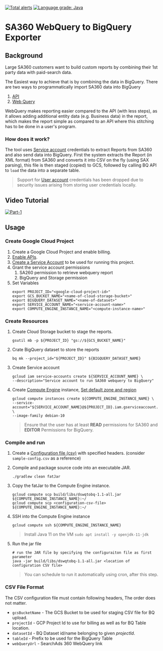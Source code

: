 [![Total alerts](https://img.shields.io/lgtm/alerts/g/google/sa360-webquery-bigquery.svg?logo=lgtm&logoWidth=18)](https://lgtm.com/projects/g/google/sa360-webquery-bigquery/alerts/) [![Language grade: Java](https://img.shields.io/lgtm/grade/java/g/google/sa360-webquery-bigquery.svg?logo=lgtm&logoWidth=18)](https://lgtm.com/projects/g/google/sa360-webquery-bigquery/context:java)

# SA360 WebQuery to BigQuery Exporter

## Background
Large SA360 customers want to build custom reports by combining their 1st party data with paid-search data.

The Easiest way to achieve that is by combining the data in BigQuery.
There are two ways to programmatically import SA360 data into BigQuery
1. [API](https://developers.google.com/search-ads/v2/how-tos/reporting)
2. [Web Query](https://support.google.com/searchads/answer/2870738?hl=en)

WebQuery makes reporting easier compared to the API (with less steps), as it allows adding additional entity data (e.g. Business data) in the report, which makes the report simple as compared to an API where this stitching has to be done in a user's program.

### How does it work?
The tool uses [Service account](https://cloud.google.com/iam/docs/service-accounts) credentials to extract Reports from SA360 and also send data into BigQuery.
First the system extracts the Report (in XML format) from SA360 and converts it into CSV on the fly (using SAX parsing), this file is then staged (copied) to GCS, followed by calling BQ API to `load` the data into a separate table.

> Support for [User account](https://cloud.google.com/docs/authentication/end-user) credentials has been dropped due to security issues arising from storing user credentials locally.

## Video Tutorial
 [![Part-1](https://img.youtube.com/vi/xEMe5CRy6BQ/0.jpg)](https://www.youtube.com/watch?v=xEMe5CRy6BQ)

## Usage

### Create Google Cloud Project
1.  Create a Google Cloud Project and enable billing.
1.  [Enable APIs](https://console.cloud.google.com/flows/enableapi?apiid=doubleclicksearch,bigquery.googleapis.com,storage.googleapis.com).
1.  [Create a Service Account](https://cloud.google.com/iam/docs/creating-managing-service-accounts#creating) to be used for running this project.
1.  Grant the service account permissions
    1. SA260 permission to retrieve webquery report
    1. BigQuery and Storage permission
1.  Set Variables
    ```shell
    export PROJECT_ID="<google-cloud-project-id>"
    export GCS_BUCKET_NAME="<name-of-cloud-storage-bucket>"
    export BIGQUERY_DATASET_NAME="<name-of-dataset>"
    export SERVICE_ACCOUNT_NAME="<service-account-name>"
    export COMPUTE_ENGINE_INSTANCE_NAME="<compute-instance-name>"    
    ```

### Create Resources
1.  Create Cloud Storage bucket to stage the reports.
      ```shell      
      gsutil mb -p ${PROJECT_ID} "gs://${GCS_BUCKET_NAME}" 
      ```

1.  Crate BigQuery dataset to store the reports
    ```shell
    bq mk --project_id="${PROJECT_ID}" ${BIGQUERY_DATASET_NAME}
    ```

1.  Create Service account
    ```shell
    gcloud iam service-accounts create ${SERVICE_ACCOUNT_NAME} \
    --description="Service account to run SA360 webquery to BigQuery"    
    ```

1.  Create [Compute Engine](https://cloud.google.com/compute) instance, [Set default zone and region](https://cloud.google.com/compute/docs/instances/create-start-instance#before-you-begin)
    ```shell
    gcloud compute instances create ${COMPUTE_ENGINE_INSTANCE_NAME} \
    --service-account="${SERVICE_ACCOUNT_NAME}@${PROJECT_ID}.iam.gserviceaccount.com" \
    --image-family debian-10
    ```
    
    > Ensure that the user has at least **READ** permissions for SA360 and **EDITOR** Permissions for BigQuery.

### Compile and run
1.  Create a [Configuration file (csv)](#csv-file-format) with specified headers. (consider `sample-config.csv` as a reference)

1.  Compile and package source code into an executable JAR. 
    ```shell
    ./gradlew clean fatJar
    ```
1.  Copy the fatJar to the Compute Engine instance.
    ```shell
    gcloud compute scp build/libs/dswqtobq-1.1-all.jar ${COMPUTE_ENGINE_INSTANCE_NAME}:~/
    gcloud compute scp <configuration-csv-file> ${COMPUTE_ENGINE_INSTANCE_NAME}:~/        
    ```

1.  SSH into the Compute Engine instance 
    ```shell
    gcloud compute ssh ${COMPUTE_ENGINE_INSTANCE_NAME}
    ```
    >  Install Java 11 on the VM 
    >  `sudo apt install -y openjdk-11-jdk`

1.  Run the jar file
    ```shell
    # run the JAR file by specifying the configuraiton file as first parameter
    java -jar build/libs/dswqtobq-1.1-all.jar <location of configuration CSV file>
    ```
    > You can schedule to run it automatically using cron, after this step.

### CSV File Format
The CSV configuration file must contain following headers, The order does not matter.
*  `gcsBucketName` - The GCS Bucket to be used for staging CSV file for BQ upload.
*  `projectId` - GCP Project Id to use for billing as well as for BQ Table location.
*  `datasetId` - BQ Dataset id/name belonging to given _projectId_.
*  `tableId` - Prefix to be used for the BigQuery Table
*  `webQueryUrl` - SearchAds 360 WebQuery link
